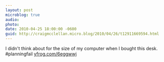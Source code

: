 ```yaml
---
layout: post
microblog: true
audio: 
photo: 
date: 2010-04-25 18:00:00 -0600
guid: http://craigmcclellan.micro.blog/2010/04/26/t12911669594.html
---
```

I didn't think about for the size of my computer when I bought this desk. #planningfail  [yfrog.com/6eggwwj](http://yfrog.com/6eggwwj)
